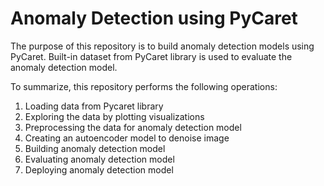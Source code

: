# Anomaly Detection using PyCaret

The purpose of this repository is to build anomaly detection models using PyCaret. Built-in dataset from PyCaret library is used to evaluate the anomaly detection model.

To summarize, this repository performs the following operations:
1. Loading data from Pycaret library
2. Exploring the data by plotting visualizations
3. Preprocessing the data for anomaly detection model
4. Creating an autoencoder model to denoise image
5. Building anomaly detection model
6. Evaluating anomaly detection model
7. Deploying anomaly detection model
